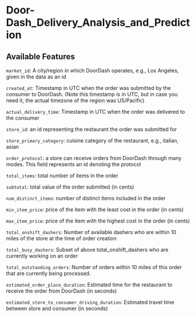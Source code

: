 # Door-Dash_Delivery_Analysis_and_Prediction

## Available Features
`market_id`: A city/region in which DoorDash operates, e.g., Los Angeles, given in the data as an id

 `created_at`: Timestamp in UTC when the order was submitted by the consumer
to DoorDash. (Note this timestamp is in UTC, but in case you need
it, the actual timezone of the region was US/Pacific)

 `actual_delivery_time`: Timestamp in UTC when the order was delivered to the consumer

 `store_id`: an id representing the restaurant the order was submitted for

 `store_primary_category`: cuisine category of the restaurant, e.g., italian, asian

 `order_protocol`:  a store can receive orders from DoorDash through many modes.
This field represents an id denoting the protocol

`total_items`: total number of items in the order

 `subtotal`: total value of the order submitted (in cents)

 `num_distinct_items`:  number of distinct items included in the order

`min_item_price`:  price of the item with the least cost in the order (in cents)

`max_item_price`: price of the item with the highest cost in the order (in cents)

 `total_onshift_dashers`:  Number of available dashers who are within 10 miles of the store
at the time of order creation

`total_busy_dashers`: Subset of above total_onshift_dashers who are currently working
on an order

 `total_outstanding_orders`:  Number of orders within 10 miles of this order that are currently
being processed.

`estimated_order_place_duration`: Estimated time for the restaurant to receive the order from
DoorDash (in seconds)

`estimated_store_to_consumer_driving_duration`: Estimated travel time between store and consumer (in seconds)

